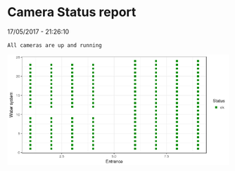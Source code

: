 Camera Status report
================
17/05/2017 - 21:26:10

    All cameras are up and running

![](camreport_files/figure-markdown_github/unnamed-chunk-2-1.png)
